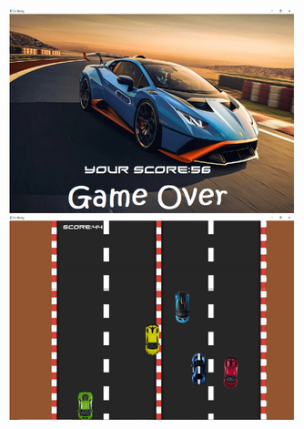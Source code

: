<img src ="https://github.com/fsRakib/Game-Project-SWE-/blob/main/asset/car%20game%20end.png" width="500" height="360"><img src ="https://github.com/fsRakib/Game-Project-SWE-/blob/main/asset/car%20game.png" width="500" height="360">
